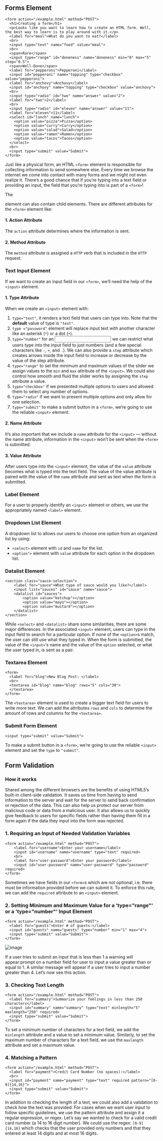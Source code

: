 ## Forms Element
    <form action="/example.html" method="POST">
      <h1>Creating a form</h1>
      <p>Looks like you want to learn how to create an HTML form. Well, the best way to learn is to play around with it.</p>
      <label for="meal">What do you want to eat?</label>
      <br>
      <input type="text" name="food" value="meal">
      <br>
      <span>Rare</span>
      <input type="range" id="doneness" name="doneness" min="0" max="5" step="0.5">
      <span>Well-Done</span>
      <label for="pepperoni">Pepperoni</label>
      <input id="pepperoni" name="topping" type="checkbox" value="pepperoni">
      <label for="anchovy">Anchovy</label>
      <input id="anchovy" name="topping" type="checkbox" value="anchovy">
      <br>
      <input type="radio" id="two" name="answer" value="2">
      <label for="two">2</label>
      <br>
      <input type="radio" id="eleven" name="answer" value="11">
      <label for="eleven">11</label>
      <select id="lunch" name="lunch">
        <option value="pizza">Pizza</option>
        <option value="curry">Curry</option>
        <option value="salad">Salad</option>
        <option value="ramen">Ramen</option>
        <option value="tacos">Tacos</option>
      </select>
      <br>
      <input type="submit" value="Submit">
    </form>
Just like a physical form, an HTML `<form>` element is responsible for collecting information to send somewhere else. Every time we browse the internet we come into contact with many forms and we might not even realize it. There’s a good chance that if you’re typing into a text field or providing an input, the field that you’re typing into is part of a `<form>`!

The <form> element can also contain child elements. There are different attributes for the `<form>` element like:
#### 1. Action Attribute
The `action` attribute determines where the information is sent.
#### 2. Method Attribute
The `method` attribute is assigned a `HTTP` verb that is included in the `HTTP` request.


### Text Input Element
If we want to create an input field in our `<form>`, we’ll need the help of the `<input>` element.
#### 1. Type Attribute
When we create an `<input>` element with:
1. `type="text"`, it renders a text field that users can type into. Note that the **default** value of type is `"text"`.
2. `type ="password"` element will replace input text with another character like an asterisk (`*`) or a dot (`•`).
3. `type="number"` for an <input> we can restrict what users type into the input field to just numbers (and a few special characters like `-`, `+`, and `.`). We can also provide a `step` attribute which creates arrows inside the input field to increase or decrease by the value of the step attribute.
4. `type="range"` to set the minimum and maximum values of the slider we assign values to the `min` and `max` attribute of the `<input>`. We could also control how smooth and fluid the slider works by assigning the `step` attribute a value.
5. `type="checkbox"` if we presented multiple options to users and allowed them to select any number of options.
6. `type="radio"` if we want to present multiple options and only allow for one selection.
7. `type="submit"` to make a submit button in a `<form>`, we’re going to use the reliable `<input>` element.

#### 2. Name Attribute
It’s also important that we include a `name` attribute for the `<input>` — without the name attribute, information in the `<input>` won’t be sent when the `<form>` is submitted.
#### 3. Value Attribute
After users type into the `<input>` element, the value of the `value` attribute becomes what is typed into the text field. The value of the value attribute is paired with the value of the `name` attribute and sent as text when the form is submitted.

### Label Element
For a user to properly identify an `<input>` element or others, we use the appropriately named `<label>` element.

### Dropdown List Element
A dropdown list to allows our users to choose one option from an organized list by using:
* `<select>` element with `id` and `name` for the list.
* `<option">` element with `value` attribute for each option in the dropdown list.

### Datalist Element
    <section class="sauce-selection">
        <label for="sauce">What type of sauce would you like?</label>
        <input list="sauces" id="sauce" name="sauce">
        <datalist id="sauces">
            <option value="ketchup"></option>
            <option value="mayo"></option>
            <option value="mustard"></option>
        </datalist>
    </section>
While `<select>` and `<datalist>` share some similarities, there are some major differences. In the associated `<input>` element, users can type in the input field to search for a particular option. If none of the `<option>`s match, the user can still use what they typed in. When the form is submitted, the value of the `<input>`‘s name and the value of the `option` selected, or what the user typed in, is sent as a pair.

### Textarea Element
    <form>
      <label for="blog">New Blog Post: </label>
      <br>
      <textarea id="blog" name="blog" rows="5" cols="30">
      </textarea>
    </form>
    
The `<textarea>` element is used to create a bigger text field for users to write more text. We can add the attributes `rows` and `cols` to determine the amount of rows and columns for the `<textarea>`.

### Submit Form Element
    <input type="submit" value="Submit">
To make a submit button in a `<form>`, we’re going to use the reliable `<input>` element and set the `type` to `"submit"`.


## Form Validation
### How it works
Shared among the different browsers are the benefits of using HTML5’s built-in client-side validation. It saves us time from having to send information to the server and wait for the server to send back confirmation or rejection of the data. This can also help us protect our server from malicious code or data from a malicious user. It also allows us to quickly give feedback to users for specific fields rather than having them fill in a form again if the data they input into the form was rejected.
### 1. Requiring an Input of Needed Validation Variables
    <form action="/example.html" method="POST">
        <label for="username">Enter your username</label>
        <input id="username" name="username" type="text" required>
        <br>
        <label for="user-password">Enter your password</label>
        <input id="user-password" name="user-password" type="password" required>
    </form>
Sometimes we have fields in our `<form>`s which are not optional, i.e. there must be information provided before we can submit it. To enforce this rule, we can add the `required` attribute to an `<input>` element.
### 2. Setting Minimum and Maximum Value for a 'type="range"' or a 'type="number"' Input Element
    <form action="/example.html" method="POST">
      <label for="guests">Enter # of guests:</label>
      <input id="guests" name="guests" type="number" min="1" max="4">
      <input type="submit" value="Submit">
    </form>
![image](https://github.com/user-attachments/assets/a9012008-dd4c-4058-83cd-10836b2ec2a8)

If a user tries to submit an input that is less than 1 a warning will appear:prompt on a number field for user to input a value greater than or equal to 1. A similar message will appear if a user tries to input a number greater than 4. Let’s now see this action.

### 3. Checking Text Length
    <form action="/example.html" method="POST">
      <label for="summary">Summarize your feelings in less than 250 characters</label>
      <input id="summary" name="summary" type="text" minlength="5" maxlength="250" required>
      <input type="submit" value="Submit">
    </form>
To set a minimum number of characters for a text field, we add the `minlength` attribute and a value to set a minimum value. Similarly, to set the maximum number of characters for a text field, we use the `maxlength` attribute and set a maximum value.

### 4. Matching a Pattern
    <form action="/example.html" method="POST">
      <label for="payment">Credit Card Number (no spaces):</label>
      <br>
      <input id="payment" name="payment" type="text" required pattern="[0-9]{14,16}">
      <input type="submit" value="Submit">
    </form>
In addition to checking the length of a text, we could also add a validation to check how the text was provided. For cases when we want user input to follow specific guidelines, we use the pattern attribute and assign it a regular expression, or regex. Let’s say we wanted to check for a valid credit card number (a 14 to 16 digit number). We could use the regex: `[0-9]{14,16}` which checks that the user provided only numbers and that they entered at least 14 digits and at most 16 digits.
